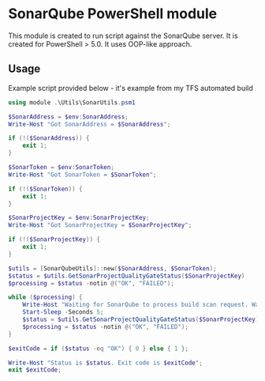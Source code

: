 # SonarQube PowerShell module

This module is created to run script against the SonarQube server. It is created for PowerShell > 5.0. It uses OOP-like approach.

## Usage

Example script provided below - it's example from my TFS automated build

```powershell
using module .\Utils\SonarUtils.psm1

$SonarAddress = $env:SonarAddress;
Write-Host "Got SonarAddress = $SonarAddress";

if (!($SonarAddress)) {
    exit 1;
}

$SonarToken = $env:SonarToken;
Write-Host "Got SonarToken = $SonarToken";

if (!($SonarToken)) {
    exit 1;
}

$SonarProjectKey = $env:SonarProjectKey;
Write-Host "Got SonarProjectKey = $SonarProjectKey";

if (!($SonarProjectKey)) {
    exit 1;
}

$utils = [SonarQubeUtils]::new($SonarAddress, $SonarToken);
$status = $utils.GetSonarProjectQualityGateStatus($SonarProjectKey)
$processing = $status -notin @("OK", "FAILED");

while ($processing) {
    Write-Host "Waiting for SonarQube to process build scan request. Waiting 5 seconds";
    Start-Sleep -Seconds 5;
    $status = $utils.GetSonarProjectQualityGateStatus($SonarProjectKey)
    $processing = $status -notin @("OK", "FAILED");
}

$exitCode = if ($status -eq "OK") { 0 } else { 1 };

Write-Host "Status is $status. Exit code is $exitCode";
exit $exitCode;

```
